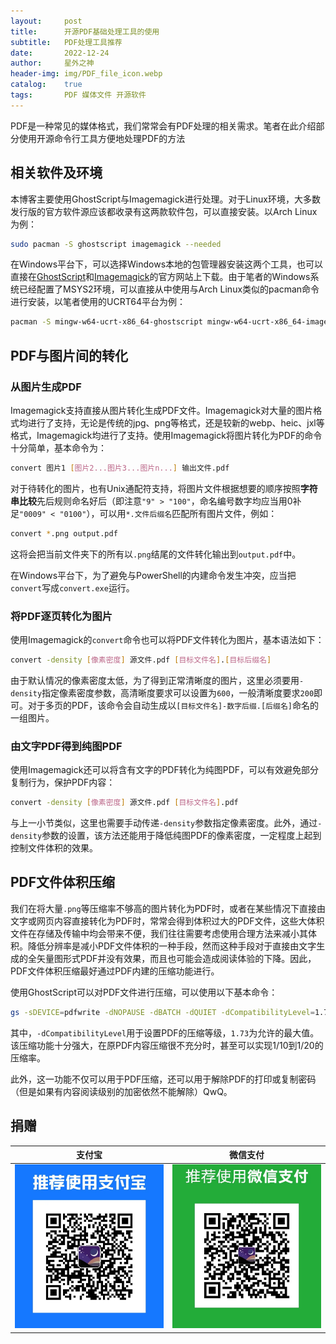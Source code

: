 ```yaml
---
layout:     post
title:      开源PDF基础处理工具的使用
subtitle:   PDF处理工具推荐
date:       2022-12-24
author:     星外之神
header-img: img/PDF_file_icon.webp
catalog:    true
tags:       PDF 媒体文件 开源软件
---
```


PDF是一种常见的媒体格式，我们常常会有PDF处理的相关需求。笔者在此介绍部分使用开源命令行工具方便地处理PDF的方法

## 相关软件及环境

本博客主要使用GhostScript与Imagemagick进行处理。对于Linux环境，大多数发行版的官方软件源应该都收录有这两款软件包，可以直接安装。以Arch Linux为例：
```bash
sudo pacman -S ghostscript imagemagick --needed
```

在Windows平台下，可以选择Windows本地的包管理器安装这两个工具，也可以直接在[GhostScript](https://www.ghostscript.com/)和[Imagemagick](https://imagemagick.org/)的官方网站上下载。由于笔者的Windows系统已经配置了MSYS2环境，可以直接从中使用与Arch Linux类似的pacman命令进行安装，以笔者使用的UCRT64平台为例：
```bash
pacman -S mingw-w64-ucrt-x86_64-ghostscript mingw-w64-ucrt-x86_64-imagemagick --needed
```

## PDF与图片间的转化

### 从图片生成PDF

Imagemagick支持直接从图片转化生成PDF文件。Imagemagick对大量的图片格式均进行了支持，无论是传统的jpg、png等格式，还是较新的webp、heic、jxl等格式，Imagemagick均进行了支持。使用Imagemagick将图片转化为PDF的命令十分简单，基本命令为：
```bash
convert 图片1 [图片2...图片3...图片n...] 输出文件.pdf
```

对于待转化的图片，也有Unix通配符支持，将图片文件根据想要的顺序按照**字符串比较**先后规则命名好后（即注意`"9" > "100"`，命名编号数字均应当用0补足`"0009" < "0100"`），可以用`*.文件后缀名`匹配所有图片文件，例如：
```bash
convert *.png output.pdf
```

这将会把当前文件夹下的所有以`.png`结尾的文件转化输出到`output.pdf`中。

在Windows平台下，为了避免与PowerShell的内建命令发生冲突，应当把`convert`写成`convert.exe`运行。

### 将PDF逐页转化为图片

使用Imagemagick的`convert`命令也可以将PDF文件转化为图片，基本语法如下：
```bash
convert -density [像素密度] 源文件.pdf [目标文件名].[目标后缀名]
```

由于默认情况的像素密度太低，为了得到正常清晰度的图片，这里必须要用`-density`指定像素密度参数，高清晰度要求可以设置为`600`，一般清晰度要求`200`即可。对于多页的PDF，该命令会自动生成以`[目标文件名]-数字后缀.[后缀名]`命名的一组图片。

### 由文字PDF得到纯图PDF

使用Imagemagick还可以将含有文字的PDF转化为纯图PDF，可以有效避免部分复制行为，保护PDF内容：
```bash
convert -density [像素密度] 源文件.pdf [目标文件名].pdf
```

与上一小节类似，这里也需要手动传递`-density`参数指定像素密度。此外，通过`-density`参数的设置，该方法还能用于降低纯图PDF的像素密度，一定程度上起到控制文件体积的效果。

## PDF文件体积压缩

我们在将大量`.png`等压缩率不够高的图片转化为PDF时，或者在某些情况下直接由文字或网页内容直接转化为PDF时，常常会得到体积过大的PDF文件，这些大体积文件在存储及传输中均会带来不便，我们往往需要考虑使用合理方法来减小其体积。降低分辨率是减小PDF文件体积的一种手段，然而这种手段对于直接由文字生成的全矢量图形式PDF并没有效果，而且也可能会造成阅读体验的下降。因此，PDF文件体积压缩最好通过PDF内建的压缩功能进行。

使用GhostScript可以对PDF文件进行压缩，可以使用以下基本命令：
```bash
gs -sDEVICE=pdfwrite -dNOPAUSE -dBATCH -dQUIET -dCompatibilityLevel=1.73 -sOutputFile=[目标文件].pdf [源文件].pdf
```

其中，`-dCompatibilityLevel`用于设置PDF的压缩等级，`1.73`为允许的最大值。该压缩功能十分强大，在原PDF内容压缩很不充分时，甚至可以实现1/10到1/20的压缩率。

此外，这一功能不仅可以用于PDF压缩，还可以用于解除PDF的打印或复制密码（但是如果有内容阅读级别的加密依然不能解除）QwQ。

## 捐赠

|  **支付宝**  |  **微信支付**  |
|  :----:  |  :----:  |
|  [![](/img/donate-alipay.webp)](/img/donate-alipay.webp)  |  [![](/img/donate-wechatpay.webp)](/img/donate-wechatpay.webp)  |
